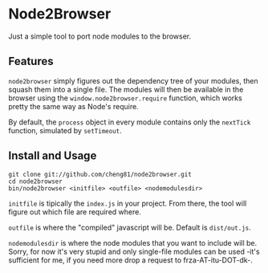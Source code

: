# Node2Browser

Just a simple tool to port node modules to the browser.

## Features

`node2browser` simply figures out the dependency tree of your modules, then squash them into a single file.
The modules will then be available in the browser using the `window.node2browser.require` function, 
which works pretty the same way as Node's require.

By default, the `process` object in every module contains only the `nextTick` function, simulated by `setTimeout`.

## Install and Usage

    git clone git://github.com/cheng81/node2browser.git
    cd node2browser
    bin/node2browser <initfile> <outfile> <nodemodulesdir>

`initfile` is tipically the `index.js` in your project. From there, the tool will figure out which file are
required where.

`outfile` is where the "compiled" javascript will be. Default is `dist/out.js`.

`nodemodulesdir` is where the node modules that you want to include will be.
Sorry, for now it's very stupid and only single-file modules can be used -it's sufficient for me, if you need more drop a request to frza-AT-itu-DOT-dk-.


